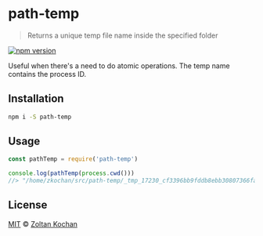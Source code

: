 # path-temp

> Returns a unique temp file name inside the specified folder

<!--@shields('npm')-->
[![npm version](https://img.shields.io/npm/v/path-temp.svg)](https://www.npmjs.com/package/path-temp)
<!--/@-->

Useful when there's a need to do atomic operations. The temp name contains the
process ID.

## Installation

```sh
npm i -S path-temp
```

## Usage

```js
const pathTemp = require('path-temp')

console.log(pathTemp(process.cwd()))
//> "/home/zkochan/src/path-temp/_tmp_17230_cf3396bb9fddb8ebb30807366facf123"
```

## License

[MIT](./LICENSE) © [Zoltan Kochan](https://www.kochan.io/)
